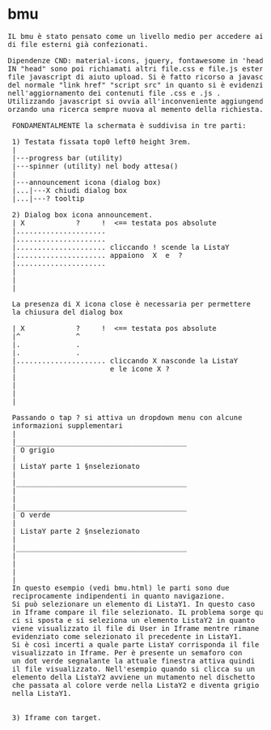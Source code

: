 # bmu
<pre>
IL bmu è stato pensato come un livello medio per accedere ai contenuti 
di file esterni già confezionati.

Dipendenze CND: material-icons, jquery, fontawesome in 'head'.
IN "head" sono poi richiamati altri file.css e file.js esterni tramite 
file javascript di aiuto upload. Si è fatto ricorso a javascript invece 
del normale "link href" "script src" in quanto si è evidenziato un problema 
nell'aggiornamento dei contenuti file .css e .js . 
Utilizzando javascript si ovvia all'inconveniente aggiungendo ?numero_random 
orzando una ricerca sempre nuova al memento della richiesta.
  
 FONDAMENTALMENTE la schermata è suddivisa in tre parti:
 
 1) Testata fissata top0 left0 height 3rem.
 |
 |---progress bar (utility)
 |---spinner (utility) nel body attesa()
 |
 |---announcement icona (dialog box)
 |...|---X chiudi dialog box
 |...|---? tooltip
 
 2) Dialog box icona announcement.
 | X            ?     !  <== testata pos absolute
 |.....................
 |.....................
 |..................... cliccando ! scende la ListaY
 |..................... appaiono  X  e  ?
 |.....................
 |
 |
 |
 
 La presenza di X icona close è necessaria per permettere
 la chiusura del dialog box
 
 | X            ?     !  <== testata pos absolute
 |^             ^
 |.             .
 |.             .       
 |..................... cliccando X nasconde la ListaY
 |                      e le icone X ?
 |
 |
 |
 |

 Passando o tap ? si attiva un dropdown menu con alcune 
 informazioni supplementari
 |
 |________________________________________
 | O grigio
 |
 | ListaY parte 1 §nselezionato
 |
 |________________________________________
 |
 |
 |________________________________________
 | O verde
 |
 | ListaY parte 2 §nselezionato
 |
 |________________________________________
 |
 |
 |
 |
 In questo esempio (vedi bmu.html) le parti sono due
 reciprocamente indipendenti in quanto navigazione.
 Si può selezionare un elemento di ListaY1. In questo caso
 in Iframe compare il file selezionato. IL problema sorge quando
 ci si sposta e si seleziona un elemento ListaY2 in quanto
 viene visualizzato il file di User in Iframe mentre rimane
 evidenziato come selezionato il precedente in ListaY1.
 Si è così incerti a quale parte ListaY corrisponda il file 
 visualizzato in Iframe. Per è presente un semaforo con
 un dot verde segnalante la attuale finestra attiva quindi
 il file visualizzato. Nell'esempio quando si clicca su un
 elemento della ListaY2 avviene un mutamento nel dischetto
 che passata al colore verde nella ListaY2 e diventa grigio
 nella ListaY1.
 
 
 3) Iframe con target.
 
 
</pre>
